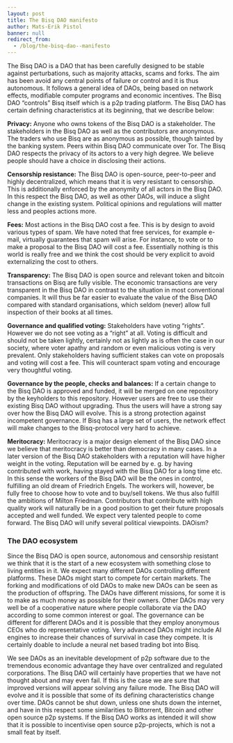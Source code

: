 ```yaml
---
layout: post
title: The Bisq DAO manifesto
author: Mats-Erik Pistol
banner: null
redirect_from:
  - /blog/the-bisq-dao--manifesto
---
```

<p>The Bisq DAO is a DAO that has been carefully designed to be stable against perturbations, such as majority attacks, scams and forks. The aim has been avoid any central points of failure or control and it is thus autonomous. It follows a general idea of DAOs, being based on network effects, modifiable computer programs and economic incentives. The Bisq DAO “controls” Bisq itself which is a p2p trading platform. The Bisq DAO has certain defining characteristics at its beginning, that we describe below:</p>
<p>
  <strong>Privacy:</strong> Anyone who owns tokens of the Bisq DAO is a stakeholder. The stakeholders in the Bisq DAO as well as the contributors are anonymous. The traders who use Bisq are as anonymous as possible, though tainted by the banking system. Peers within Bisq DAO communicate over Tor. The Bisq DAO respects the privacy of its actors to a very high degree. We believe people should have a choice in disclosing their actions.
</p>
<p>
  <strong>Censorship resistance:</strong> The Bisq DAO is open-source, peer-to-peer and highly decentralized, which means that it is very resistant to censorship. This is additionally enforced by the anonymity of all actors in the Bisq DAO. In this respect the Bisq DAO, as well as other DAOs, will induce a slight change in the existing system. Political opinions and regulations will matter less and peoples actions more.
</p>
<p>
  <strong>Fees:</strong> Most actions in the Bisq DAO cost a fee. This is by design to avoid various types of spam. We have noted that free services, for example e-mail, virtually guarantees that spam will arise. For instance, to vote or to make a proposal to the Bisq DAO will cost a fee. Essentially nothing is this world is really free and we think the cost should be very explicit to avoid externalizing the cost to others.
</p>
<p>
  <strong>Transparency:</strong> The Bisq DAO is open source and relevant token and bitcoin transactions on Bisq are fully visible. The economic transactions are very transparent in the Bisq DAO in contrast to the situation in most conventional companies. It will thus be far easier to evaluate the value of the Bisq DAO compared with standard organisations, which seldom (never) allow full inspection of their books at all times.
</p>
<p>
  <strong>Governance and qualified voting:</strong> Stakeholders have voting “rights”. However we do not see voting as a “right” at all. Voting is difficult and should not be taken lightly, certainly not as lightly as is often the case in our society, where voter apathy and random or even malicious voting is very prevalent. Only stakeholders having sufficient stakes can vote on proposals and voting will cost a fee. This will counteract spam voting and encourage very thoughtful voting.
</p>
<p>
  <strong>Governance by the people, checks and balances:</strong> If a certain change to the Bisq DAO is approved and funded, it will be merged on one repository by the keyholders to this repository. However users are free to use their existing Bisq DAO without upgrading. Thus the users will have a strong say over how the Bisq DAO will evolve. This is a strong protection against incompetent governance. If Bisq has a large set of users, the network effect will make changes to the Bisq-protocol very hard to achieve.
</p>
<p>
  <strong>Meritocracy:</strong> Meritocracy is a major design element of the Bisq DAO since we believe that meritocracy is better than democracy in many cases. In a later version of the Bisq DAO stakeholders with a reputation will have higher weight in the voting. Reputation will be earned by e. g. by having contributed with work, having stayed with the Bisq DAO for a long time etc. In this sense the workers of the Bisq DAO will be the ones in control, fulfilling an old dream of Friedrich Engels. The workers will, however, be fully free to choose how to vote and to buy/sell tokens. We thus also fulfill the ambitions of Milton Friedman. Contributors that contribute with high quality work will naturally be in a good position to get their future proposals accepted and well funded. We expect very talented people to come forward. The Bisq DAO will unify several political viewpoints. DAOism?
</p>
<h3>The DAO ecosystem</h3>
<p>Since the Bisq DAO is open source, autonomous and censorship resistant we think that it is the start of a new ecosystem with something close to living entities in it. We expect many different DAOs controlling different platforms. These DAOs might start to compete for certain markets. The forking and modifications of old DAOs to make new DAOs can be seen as the production of offspring. The DAOs have different missions, for some it is to make as much money as possible for their owners. Other DAOs may very well be of a cooperative nature where people collaborate via the DAO according to some common interest or goal. The governance can be different for different DAOs and it is possible that they employ anonymous CEOs who do representative voting. Very advanced DAOs might include AI engines to increase their chances of survival in case they compete. It is certainly doable to include a neural net based trading bot into Bisq.</p>
<p>We see DAOs as an inevitable development of p2p software due to the tremendous economic advantage they have over centralized and regulated corporations. The Bisq DAO will certainly have properties that we have not thought about and may even fail. If this is the case we are sure that improved versions will appear solving any failure mode. The Bisq DAO will evolve and it is possible that some of its defining characteristics change over time. DAOs cannot be shut down, unless one shuts down the internet, and have in this respect some similarities to Bittorrent, Bitcoin and other open source p2p systems. If the Bisq DAO works as intended it will show that it is possible to incentivise open source p2p-projects, which is not a small feat by itself.</p>
